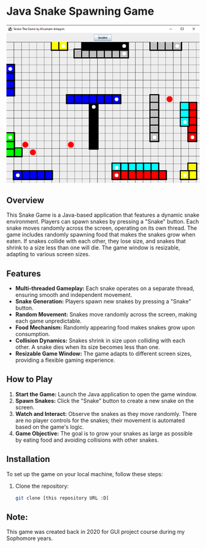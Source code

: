 # Java Snake Spawning Game
![img.png](img.png)
## Overview
This Snake Game is a Java-based application that features a dynamic snake environment. Players can spawn snakes by pressing a "Snake" button. Each snake moves randomly across the screen, operating on its own thread. The game includes randomly spawning food that makes the snakes grow when eaten. If snakes collide with each other, they lose size, and snakes that shrink to a size less than one will die. The game window is resizable, adapting to various screen sizes.

## Features
- **Multi-threaded Gameplay:** Each snake operates on a separate thread, ensuring smooth and independent movement.
- **Snake Generation:** Players spawn new snakes by pressing a "Snake" button.
- **Random Movement:** Snakes move randomly across the screen, making each game unpredictable.
- **Food Mechanism:** Randomly appearing food makes snakes grow upon consumption.
- **Collision Dynamics:** Snakes shrink in size upon colliding with each other. A snake dies when its size becomes less than one.
- **Resizable Game Window:** The game adapts to different screen sizes, providing a flexible gaming experience.

## How to Play
1. **Start the Game:** Launch the Java application to open the game window.
2. **Spawn Snakes:** Click the "Snake" button to create a new snake on the screen.
3. **Watch and Interact:** Observe the snakes as they move randomly. There are no player controls for the snakes; their movement is automated based on the game's logic.
4. **Game Objective:** The goal is to grow your snakes as large as possible by eating food and avoiding collisions with other snakes.

## Installation
To set up the game on your local machine, follow these steps:

1. Clone the repository:
   ```bash
   git clone [this repository URL :D]
   
## Note:
This game was created back in 2020 for GUI project course during my Sophomore years.